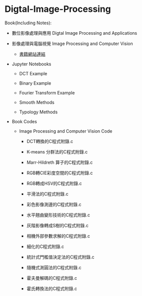 # Digtal-Image-Processing

Book(Including Notes): 

- 數位影像處理與應用 Digtal Image Processing and Applications

- 影像處理與電腦視覺 Image Processing and Computer Vision

  - [書籍網站連結](https://faculty.csie.ntust.edu.tw/~klchung/Prof_book_IPCV.htm)
 

- Jupyter Notebooks

  - DCT Example

  - Binary Example

  - Fourier Transform Example 

  - Smooth Methods

  - Typology Methods 

- Book Codes

  - Image Processing and Computer Vision Code

    - DCT轉換的C程式附錄.c

    - K-means 分群法的C程式附錄.c

    - Marr-Hildreth 算子的C程式附錄.c

    - RGB轉CIE彩度空間的C程式附錄.c

    - RGB轉成HSV的C程式附錄.c

    - 平滑法的C程式附錄.c

    - 彩色影像測邊的C程式附錄.c

    - 水平翹曲變形技術的C程式附錄.c

    - 灰階影像轉成S樹的C程式附錄.c

    - 相機外部參數求解的C程式附錄.c

    - 細化的C程式附錄.c

    - 統計式門檻值決定法的C程式附錄.c

    - 隨機式測圓法的C程式附錄.c

    - 霍夫曼解碼的C程式附錄.c

    - 霍氏轉換法的C程式附錄.c
